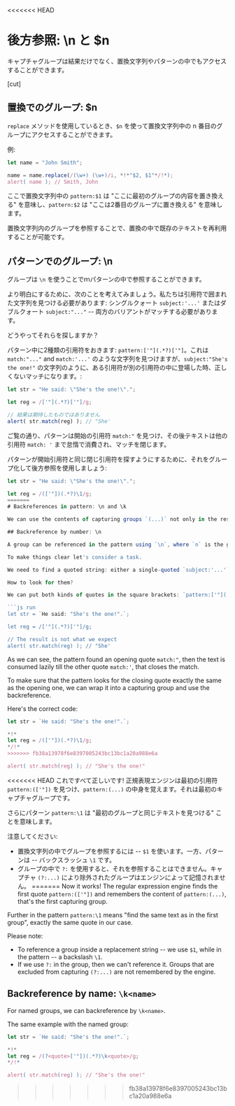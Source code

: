 <<<<<<< HEAD
# 後方参照: \n と $n

キャプチャグループは結果だけでなく、置換文字列やパターンの中でもアクセスすることができます。

[cut]

## 置換でのグループ: $n

`replace` メソッドを使用しているとき、`$n` を使って置換文字列中の n 番目のグループにアクセスすることができます。

例:

```js run
let name = "John Smith";

name = name.replace(/(\w+) (\w+)/i, *!*"$2, $1"*/!*);
alert( name ); // Smith, John
```

ここで置換文字列中の `pattern:$1` は "ここに最初のグループの内容を置き換える" を意味し、`pattern:$2` は "ここは2番目のグループに置き換える" を意味します。

置換文字列内のグループを参照することで、置換の中で既存のテキストを再利用することが可能です。

## パターンでのグループ: \n

グループは `\n` を使うことでｍパターンの中で参照することができます。

より明白にするために、次のことを考えてみましょう。私たちは引用符で囲まれた文字列を見つける必要があります: シングルクォート `subject:'...'` またはダブルクォート `subject:"..."` -- 両方のバリアントがマッチする必要があります。

どうやってそれらを探しますか？

パターン中に2種類の引用符をおきます: `pattern:['"](.*?)['"]`。これは `match:"..."` and `match:'...'` のような文字列を見つけますが、`subject:"She's the one!"` の文字列のように、ある引用符が別の引用符の中に登場した時、正しくないマッチになります。:

```js run
let str = "He said: \"She's the one!\".";

let reg = /['"](.*?)['"]/g;

// 結果は期待したものではありません
alert( str.match(reg) ); // "She'
```

ご覧の通り、パターンは開始の引用符 `match:"` を見つけ、その後テキストは他の引用符 `match: '` まで怠惰で消費され、マッチを閉じます。

パターンが開始引用符と同じ閉じ引用符を探すようにするために、それをグループ化して後方参照を使用しましょう:

```js run
let str = "He said: \"She's the one!\".";

let reg = /(['"])(.*?)\1/g;
=======
# Backreferences in pattern: \n and \k

We can use the contents of capturing groups `(...)` not only in the result or in the replacement string, but also in the pattern itself.

## Backreference by number: \n

A group can be referenced in the pattern using `\n`, where `n` is the group number.

To make things clear let's consider a task.

We need to find a quoted string: either a single-quoted `subject:'...'` or a double-quoted `subject:"..."` -- both variants need to match.

How to look for them?

We can put both kinds of quotes in the square brackets: `pattern:['"](.*?)['"]`, but it would find strings with mixed quotes, like `match:"...'` and `match:'..."`. That would lead to incorrect matches when one quote appears inside other ones, like the string `subject:"She's the one!"`:

```js run
let str = `He said: "She's the one!".`;

let reg = /['"](.*?)['"]/g;

// The result is not what we expect
alert( str.match(reg) ); // "She'
```

As we can see, the pattern found an opening quote `match:"`, then the text is consumed lazily till the other quote `match:'`, that closes the match.

To make sure that the pattern looks for the closing quote exactly the same as the opening one, we can wrap it into a capturing group and use the backreference.

Here's the correct code:

```js run
let str = `He said: "She's the one!".`;

*!*
let reg = /(['"])(.*?)\1/g;
*/!*
>>>>>>> fb38a13978f6e8397005243bc13bc1a20a988e6a

alert( str.match(reg) ); // "She's the one!"
```

<<<<<<< HEAD
これですべて正しいです! 正規表現エンジンは最初の引用符 `pattern:(['"])` を見つけ、`pattern:(...)` の中身を覚えます。それは最初のキャプチャグループです。

さらにパターン `pattern:\1` は "最初のグループと同じテキストを見つける" ことを意味します。

注意してください:

- 置換文字列の中でグループを参照するには -- `$1` を使います。一方、パターンは -- バックスラッシュ `\1` です。
- グループの中で `?:` を使用すると、それを参照することはできません。キャプチャ `(?:...)` により除外されたグループはエンジンによって記憶されません。
=======
Now it works! The regular expression engine finds the first quote `pattern:(['"])` and remembers the content of `pattern:(...)`, that's the first capturing group.

Further in the pattern `pattern:\1` means "find the same text as in the first group", exactly the same quote in our case.

Please note:

- To reference a group inside a replacement string -- we use `$1`, while in the pattern -- a backslash `\1`.
- If we use `?:` in the group, then we can't reference it. Groups that are excluded from capturing `(?:...)` are not remembered by the engine.

## Backreference by name: `\k<name>`

For named groups, we can backreference by `\k<name>`.

The same example with the named group:

```js run
let str = `He said: "She's the one!".`;

*!*
let reg = /(?<quote>['"])(.*?)\k<quote>/g;
*/!*

alert( str.match(reg) ); // "She's the one!"
```
>>>>>>> fb38a13978f6e8397005243bc13bc1a20a988e6a
